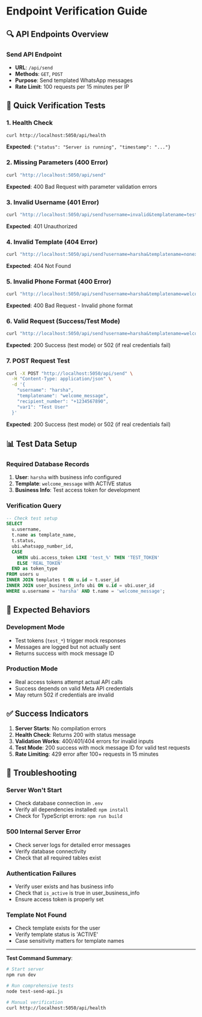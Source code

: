 # Endpoint Verification Guide

## 🔍 **API Endpoints Overview**

### Send API Endpoint
- **URL**: `/api/send`
- **Methods**: `GET`, `POST`
- **Purpose**: Send templated WhatsApp messages
- **Rate Limit**: 100 requests per 15 minutes per IP

## 🧪 **Quick Verification Tests**

### 1. Health Check
```bash
curl http://localhost:5050/api/health
```
**Expected**: `{"status": "Server is running", "timestamp": "..."}`

### 2. Missing Parameters (400 Error)
```bash
curl "http://localhost:5050/api/send"
```
**Expected**: 400 Bad Request with parameter validation errors

### 3. Invalid Username (401 Error)
```bash
curl "http://localhost:5050/api/send?username=invalid&templatename=test&recipient_number=%2B1234567890"
```
**Expected**: 401 Unauthorized

### 4. Invalid Template (404 Error)
```bash
curl "http://localhost:5050/api/send?username=harsha&templatename=nonexistent&recipient_number=%2B1234567890"
```
**Expected**: 404 Not Found

### 5. Invalid Phone Format (400 Error)
```bash
curl "http://localhost:5050/api/send?username=harsha&templatename=welcome_message&recipient_number=1234567890"
```
**Expected**: 400 Bad Request - Invalid phone format

### 6. Valid Request (Success/Test Mode)
```bash
curl "http://localhost:5050/api/send?username=harsha&templatename=welcome_message&recipient_number=%2B1234567890&var1=Test%20User"
```
**Expected**: 200 Success (test mode) or 502 (if real credentials fail)

### 7. POST Request Test
```bash
curl -X POST "http://localhost:5050/api/send" \
  -H "Content-Type: application/json" \
  -d '{
    "username": "harsha",
    "templatename": "welcome_message",
    "recipient_number": "+1234567890",
    "var1": "Test User"
  }'
```
**Expected**: 200 Success (test mode) or 502 (if real credentials fail)

## 📊 **Test Data Setup**

### Required Database Records
1. **User**: `harsha` with business info configured
2. **Template**: `welcome_message` with ACTIVE status
3. **Business Info**: Test access token for development

### Verification Query
```sql
-- Check test setup
SELECT 
  u.username,
  t.name as template_name,
  t.status,
  ubi.whatsapp_number_id,
  CASE 
    WHEN ubi.access_token LIKE 'test_%' THEN 'TEST_TOKEN' 
    ELSE 'REAL_TOKEN' 
  END as token_type
FROM users u
INNER JOIN templates t ON u.id = t.user_id  
INNER JOIN user_business_info ubi ON u.id = ubi.user_id
WHERE u.username = 'harsha' AND t.name = 'welcome_message';
```

## 🚨 **Expected Behaviors**

### Development Mode
- Test tokens (`test_*`) trigger mock responses
- Messages are logged but not actually sent
- Returns success with mock message ID

### Production Mode  
- Real access tokens attempt actual API calls
- Success depends on valid Meta API credentials
- May return 502 if credentials are invalid

## ✅ **Success Indicators**

1. **Server Starts**: No compilation errors
2. **Health Check**: Returns 200 with status message
3. **Validation Works**: 400/401/404 errors for invalid inputs
4. **Test Mode**: 200 success with mock message ID for valid test requests
5. **Rate Limiting**: 429 error after 100+ requests in 15 minutes

## 🔧 **Troubleshooting**

### Server Won't Start
- Check database connection in `.env`
- Verify all dependencies installed: `npm install`
- Check for TypeScript errors: `npm run build`

### 500 Internal Server Error  
- Check server logs for detailed error messages
- Verify database connectivity
- Check that all required tables exist

### Authentication Failures
- Verify user exists and has business info
- Check that `is_active` is true in user_business_info
- Ensure access token is properly set

### Template Not Found
- Check template exists for the user
- Verify template status is 'ACTIVE'
- Case sensitivity matters for template names

---

**Test Command Summary**:
```bash
# Start server
npm run dev

# Run comprehensive tests
node test-send-api.js

# Manual verification
curl http://localhost:5050/api/health
```